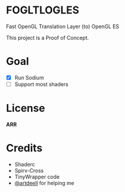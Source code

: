 # FOGLTLOGLES
Fast OpenGL Translation Layer (to) OpenGL ES

This project is a Proof of Concept.

# Goal
- [x] Run Sodium 
- [ ] Support most shaders

# License
**ARR**

# Credits
- Shaderc
- Spirv-Cross
- TinyWrapper code
- [@artdeell](https://github.com/artdeell) for helping me
